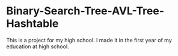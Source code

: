 # Binary-Search-Tree-AVL-Tree-Hashtable

This is a project for my high school.
I made it in the first year of my education at high school.

